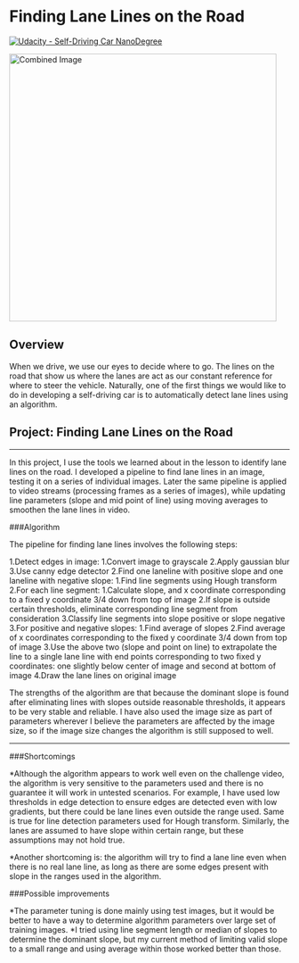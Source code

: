 # **Finding Lane Lines on the Road** 
[![Udacity - Self-Driving Car NanoDegree](https://s3.amazonaws.com/udacity-sdc/github/shield-carnd.svg)](http://www.udacity.com/drive)

<img src="examples/laneLines_thirdPass.jpg" width="480" alt="Combined Image" />

Overview
---

When we drive, we use our eyes to decide where to go.  The lines on the road that show us where the lanes are act as our constant reference for where to steer the vehicle.  Naturally, one of the first things we would like to do in developing a self-driving car is to automatically detect lane lines using an algorithm.

## Project: **Finding Lane Lines on the Road**
***
In this project, I use the tools we learned about in the lesson to identify lane lines on the road.  I developed a pipeline to find lane lines in an image, testing it on a series of individual images. Later the same pipeline is applied to video streams (processing frames as a series of images), while updating line parameters (slope and mid point of line) using moving averages to smoothen the lane lines in video.

###Algorithm

The pipeline for finding lane lines involves the following steps:

1.Detect edges in image:
 1.Convert image to grayscale
 2.Apply gaussian blur
 3.Use canny edge detector
2.Find one laneline with positive slope and one laneline with negative slope:
 1.Find line segments using Hough transform
 2.For each line segment:
  1.Calculate slope, and x coordinate corresponding to a fixed y coordinate 3/4 down from top  of image
  2.If slope is outside certain thresholds, eliminate corresponding line segment from consideration
  3.Classify line segments into slope positive or slope negative
 3.For positive and negative slopes:
  1.Find average of slopes
  2.Find average of x coordinates corresponding to the fixed y coordinate 3/4 down from top of image
  3.Use the above two (slope and point on line) to extrapolate the line to a single lane line with end points corresponding to two fixed y coordinates: one slightly below center of image and second at bottom of image
 4.Draw the lane lines on original image

The strengths of the algorithm are that because the dominant slope is found after eliminating
lines with slopes outside reasonable thresholds, it appears to be very stable and reliable.
I have also used the image size as part of parameters wherever I believe the parameters are
affected by the image size, so if the image size changes the algorithm is still supposed to
well.

---


###Shortcomings

*Although the algorithm appears to work well even on the challenge video,
the algorithm is very sensitive to the parameters used and there is no guarantee it
will work in untested scenarios.  For example, I have used low thresholds in edge detection to
ensure edges are detected even with low gradients, but there could be lane lines
even outside the range used. Same is true for line detection parameters used for
Hough transform.  Similarly, the lanes are assumed to have slope within certain
range, but these assumptions may not hold true.

*Another shortcoming is: the algorithm will try to find a
lane line even when there is no real lane line, as long as there are some edges
present with slope in the ranges used in the algorithm.


###Possible improvements

*The parameter tuning is done mainly using test images, but it would be better to have a way
to determine algorithm parameters over large set of training images.
*I tried using line segment length or median of slopes to determine the dominant slope, but
my current method of limiting valid slope to a small range and using average within those worked
better than those.

